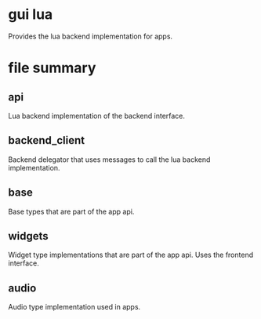 gui lua
===================================================================

Provides the lua backend implementation for apps.

file summary
===================================================================

api  
-------------------------------------------------------------------
Lua backend implementation of the backend interface.

backend_client  
-------------------------------------------------------------------
Backend delegator that uses messages to call the lua backend 
implementation.

base  
-------------------------------------------------------------------
Base types that are part of the app api.

widgets  
-------------------------------------------------------------------
Widget type implementations that are part of the app api.
Uses the frontend interface.

audio  
-------------------------------------------------------------------
Audio type implementation used in apps.
